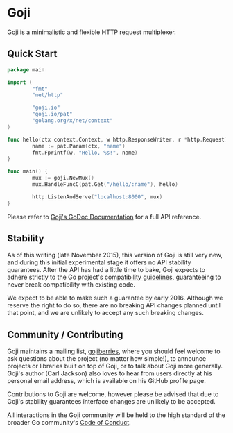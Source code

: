 Goji
====

Goji is a minimalistic and flexible HTTP request multiplexer.


Quick Start
-----------

```go
package main

import (
        "fmt"
        "net/http"

        "goji.io"
        "goji.io/pat"
        "golang.org/x/net/context"
)

func hello(ctx context.Context, w http.ResponseWriter, r *http.Request) {
        name := pat.Param(ctx, "name")
        fmt.Fprintf(w, "Hello, %s!", name)
}

func main() {
        mux := goji.NewMux()
        mux.HandleFuncC(pat.Get("/hello/:name"), hello)

        http.ListenAndServe("localhost:8000", mux)
}
```

Please refer to [Goji's GoDoc Documentation][godoc] for a full API reference.

[godoc]: https://godoc.org/goji.io


Stability
---------

As of this writing (late November 2015), this version of Goji is still very new,
and during this initial experimental stage it offers no API stability
guarantees. After the API has had a little time to bake, Goji expects to adhere
strictly to the Go project's [compatibility guidelines][compat], guaranteeing to
never break compatibility with existing code.

We expect to be able to make such a guarantee by early 2016. Although we reserve
the right to do so, there are no breaking API changes planned until that point,
and we are unlikely to accept any such breaking changes.

[compat]: https://golang.org/doc/go1compat


Community / Contributing
------------------------

Goji maintains a mailing list, [gojiberries][berries], where you should feel
welcome to ask questions about the project (no matter how simple!), to announce
projects or libraries built on top of Goji, or to talk about Goji more
generally. Goji's author (Carl Jackson) also loves to hear from users directly
at his personal email address, which is available on his GitHub profile page.

Contributions to Goji are welcome, however please be advised that due to Goji's
stability guarantees interface changes are unlikely to be accepted.

All interactions in the Goji community will be held to the high standard of the
broader Go community's [Code of Conduct][conduct].

[berries]: https://groups.google.com/forum/#!forum/gojiberries
[conduct]: https://golang.org/conduct
